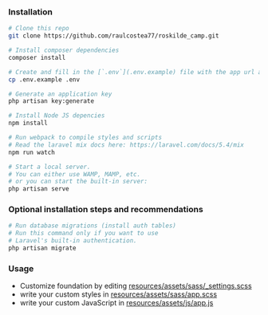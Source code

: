 


### Installation

```bash
# Clone this repo
git clone https://github.com/raulcostea77/roskilde_camp.git

# Install composer dependencies
composer install

# Create and fill in the [`.env`](.env.example) file with the app url and database credentials
cp .env.example .env

# Generate an application key
php artisan key:generate

# Install Node JS depencies
npm install

# Run webpack to compile styles and scripts
# Read the laravel mix docs here: https://laravel.com/docs/5.4/mix
npm run watch

# Start a local server.
# You can either use WAMP, MAMP, etc.
# or you can start the built-in server:
php artisan serve
```

### Optional installation steps and recommendations

```bash
# Run database migrations (install auth tables)
# Run this command only if you want to use 
# Laravel's built-in authentication.
php artisan migrate
```




### Usage

- Customize foundation by editing [resources/assets/sass/_settings.scss](resources/assets/sass/_settings.scss)
- write your custom styles in [resources/assets/sass/app.scss](resources/assets/sass/app.scss)
- write your custom JavaScript in [resources/assets/js/app.js](resources/assets/js/app.js)
